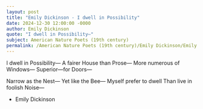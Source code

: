 ```yaml
---
layout: post
title: "Emily Dickinson - I dwell in Possibility"
date: 2024-12-30 12:00:00 -0000
author: Emily Dickinson
quote: "I dwell in Possibility—"
subject: American Nature Poets (19th century)
permalink: /American Nature Poets (19th century)/Emily Dickinson/Emily Dickinson - I dwell in Possibility
---
```


I dwell in Possibility—
A fairer House than Prose—
More numerous of Windows—
Superior—for Doors—

Narrow as the Nest—
Yet like the Bee—
Myself prefer to dwell
Than live in foolish Noise—

- Emily Dickinson
